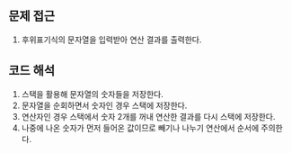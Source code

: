 ## 문제 접근 ##
1. 후위표기식의 문자열을 입력받아 연산 결과를 출력한다.

## 코드 해석 ##
1. 스택을 활용해 문자열의 숫자들을 저장한다.
2. 문자열을 순회하면서 숫자인 경우 스택에 저장한다.
3. 연산자인 경우 스택에서 숫자 2개를 꺼내 연산한 결과를 다시 스택에 저장한다.
4. 나중에 나온 숫자가 먼저 들어온 값이므로 빼기나 나누기 연산에서 순서에 주의한다.

